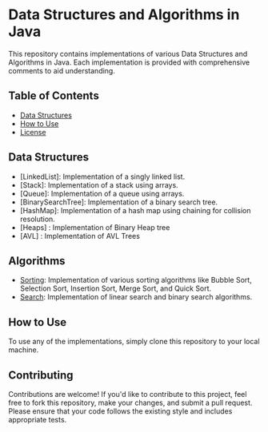 # Data Structures and Algorithms in Java

This repository contains implementations of various Data Structures and Algorithms in Java. Each implementation is provided with comprehensive comments to aid understanding.

## Table of Contents

- [Data Structures](#data-structures)
- [How to Use](#how-to-use)
- [License](#license)

## Data Structures

- [LinkedList]: Implementation of a singly linked list.
- [Stack]: Implementation of a stack using arrays.
- [Queue]: Implementation of a queue using arrays.
- [BinarySearchTree]: Implementation of a binary search tree.
- [HashMap]: Implementation of a hash map using chaining for collision resolution.
- [Heaps] : Implementation of Binary Heap tree
- [AVL] : Implementation of AVL Trees 

## Algorithms

- [Sorting](src/main/java/algorithms/Sorting.java): Implementation of various sorting algorithms like Bubble Sort, Selection Sort, Insertion Sort, Merge Sort, and Quick Sort.
- [Search](src/main/java/algorithms/Search.java): Implementation of linear search and binary search algorithms.

## How to Use

To use any of the implementations, simply clone this repository to your local machine.

## Contributing
Contributions are welcome! If you'd like to contribute to this project, feel free to fork this repository, make your changes, and submit a pull request. Please ensure that your code follows the existing style and includes appropriate tests.


